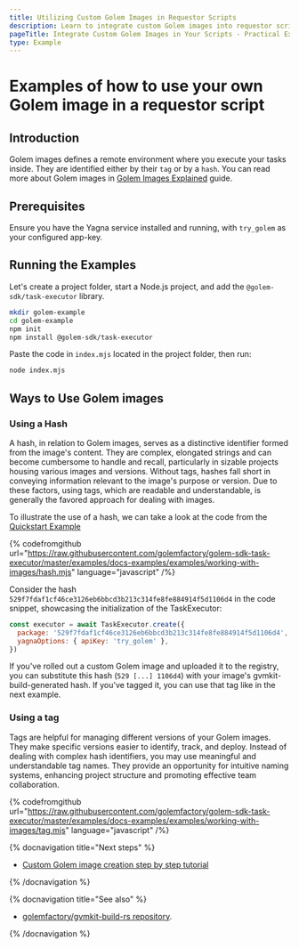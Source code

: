 ```yaml
---
title: Utilizing Custom Golem Images in Requestor Scripts
description: Learn to integrate custom Golem images into requestor scripts with practical examples, covering hash and tag usage for requestor scripts.
pageTitle: Integrate Custom Golem Images in Your Scripts - Practical Examples and Tips
type: Example
---
```


# Examples of how to use your own Golem image in a requestor script

## Introduction

Golem images defines a remote environment where you execute your tasks inside. They are identified either by their `tag` or by a `hash`. You can read more about Golem images in [Golem Images Explained](/docs/creators/javascript/guides/golem-images) guide.

## Prerequisites

Ensure you have the Yagna service installed and running, with `try_golem` as your configured app-key.

## Running the Examples

Let's create a project folder, start a Node.js project, and add the `@golem-sdk/task-executor` library.

```bash
mkdir golem-example
cd golem-example
npm init
npm install @golem-sdk/task-executor
```

Paste the code in `index.mjs` located in the project folder, then run:

```bash
node index.mjs
```

## Ways to Use Golem images

### Using a Hash

A hash, in relation to Golem images, serves as a distinctive identifier formed from the image's content. They are complex, elongated strings and can become cumbersome to handle and recall, particularly in sizable projects housing various images and versions. Without tags, hashes fall short in conveying information relevant to the image's purpose or version. Due to these factors, using tags, which are readable and understandable, is generally the favored approach for dealing with images.

To illustrate the use of a hash, we can take a look at the code from the [Quickstart Example](/docs/creators/javascript/quickstarts/quickstart)

{% codefromgithub url="https://raw.githubusercontent.com/golemfactory/golem-sdk-task-executor/master/examples/docs-examples/examples/working-with-images/hash.mjs" language="javascript" /%}

Consider the hash `529f7fdaf1cf46ce3126eb6bbcd3b213c314fe8fe884914f5d1106d4` in the code snippet, showcasing the initialization of the TaskExecutor:

```js
const executor = await TaskExecutor.create({
  package: '529f7fdaf1cf46ce3126eb6bbcd3b213c314fe8fe884914f5d1106d4',
  yagnaOptions: { apiKey: 'try_golem' },
})
```

If you've rolled out a custom Golem image and uploaded it to the registry, you can substitute this hash (`529 [...] 1106d4`) with your image's gvmkit-build-generated hash. If you've tagged it, you can use that tag like in the next example.

### Using a tag

Tags are helpful for managing different versions of your Golem images. They make specific versions easier to identify, track, and deploy. Instead of dealing with complex hash identifiers, you may use meaningful and understandable tag names. They provide an opportunity for intuitive naming systems, enhancing project structure and promoting effective team collaboration.

{% codefromgithub url="https://raw.githubusercontent.com/golemfactory/golem-sdk-task-executor/master/examples/docs-examples/examples/working-with-images/tag.mjs" language="javascript" /%}

{% docnavigation title="Next steps" %}

- [Custom Golem image creation step by step tutorial](/docs/creators/javascript/tutorials/building-custom-image)

{% /docnavigation %}

{% docnavigation title="See also" %}

- [golemfactory/gvmkit-build-rs repository](https://github.com/golemfactory/gvmkit-build-rs).

{% /docnavigation %}
